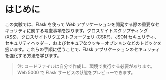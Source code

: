 # はじめに

この実験では、Flask を使って Web アプリケーションを開発する際の重要なセキュリティに関する考慮事項を探ります。クロスサイトスクリプティング (XSS)、クロスサイトリクエストフォージェリ (CSRF)、JSON セキュリティ、セキュリティヘッダー、およびセキュアなクッキーオプションなどのトピックを扱います。これらの手順に従うことで、Flask アプリケーションのセキュリティを強化する方法を学びます。

> 注: コードファイルは自分で作成し、環境で実行する必要があります。Web 5000 で Flask サービスの状態をプレビューできます。
